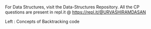 For Data Structures, visit the Data-Structures Repository.
All the CP questions are present in repl.it @ https://repl.it/@URVASHIRAMDASAN

Left : Concepts of Backtracking code
